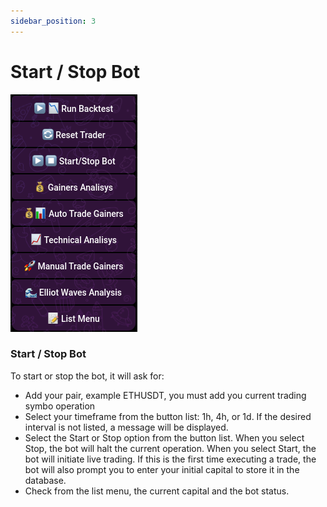 ```yaml
---
sidebar_position: 3
---
```


# Start / Stop Bot

![How to start and stop the bot](img/main-menu.png)

### Start / Stop Bot

To start or stop the bot, it will ask for:

- Add your pair, example ETHUSDT, you must add you current trading symbo operation
- Select your timeframe from the button list: 1h, 4h, or 1d. If the desired interval is not listed, a message will be displayed.
- Select the Start or Stop option from the button list. When you select Stop, the bot will halt the current operation. When you select Start, the bot will initiate live trading. If this is the first time executing a trade, the bot will also prompt you to enter your initial capital to store it in the database.
- Check from the list menu, the current capital and the bot status.
